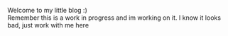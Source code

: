 Welcome to my little blog :)
<br>
Remember this is a work in progress and im working on it. I know it looks bad, just work with me here
